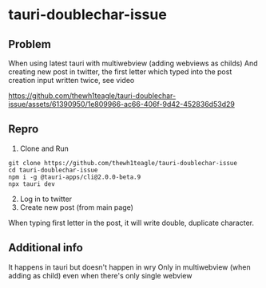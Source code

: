 # tauri-doublechar-issue

## Problem
When using latest tauri with multiwebview (adding webviews as childs)
And creating new post in twitter, the first letter which typed into the post creation input written twice, see video



https://github.com/thewh1teagle/tauri-doublechar-issue/assets/61390950/1e809966-ac66-406f-9d42-452836d53d29



## Repro

1. Clone and Run
```console
git clone https://github.com/thewh1teagle/tauri-doublechar-issue
cd tauri-doublechar-issue
npm i -g @tauri-apps/cli@2.0.0-beta.9
npx tauri dev
```

2. Log in to twitter
3. Create new post (from main page)

When typing first letter in the post, it will write double, duplicate character.

## Additional info

It happens in tauri but doesn't happen in wry
Only in multiwebview (when adding as child) even when there's only single webview
